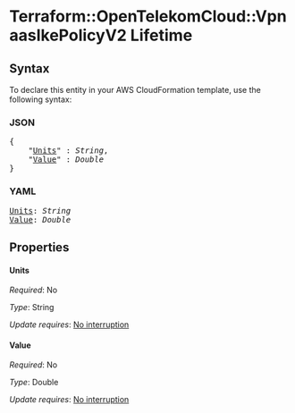 # Terraform::OpenTelekomCloud::VpnaasIkePolicyV2 Lifetime

## Syntax

To declare this entity in your AWS CloudFormation template, use the following syntax:

### JSON

<pre>
{
    "<a href="#units" title="Units">Units</a>" : <i>String</i>,
    "<a href="#value" title="Value">Value</a>" : <i>Double</i>
}
</pre>

### YAML

<pre>
<a href="#units" title="Units">Units</a>: <i>String</i>
<a href="#value" title="Value">Value</a>: <i>Double</i>
</pre>

## Properties

#### Units

_Required_: No

_Type_: String

_Update requires_: [No interruption](https://docs.aws.amazon.com/AWSCloudFormation/latest/UserGuide/using-cfn-updating-stacks-update-behaviors.html#update-no-interrupt)

#### Value

_Required_: No

_Type_: Double

_Update requires_: [No interruption](https://docs.aws.amazon.com/AWSCloudFormation/latest/UserGuide/using-cfn-updating-stacks-update-behaviors.html#update-no-interrupt)


